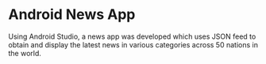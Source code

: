 # Android News App

Using Android Studio, a news app was developed which uses JSON feed to obtain and display the 
latest news in various categories across 50 nations in the world.
